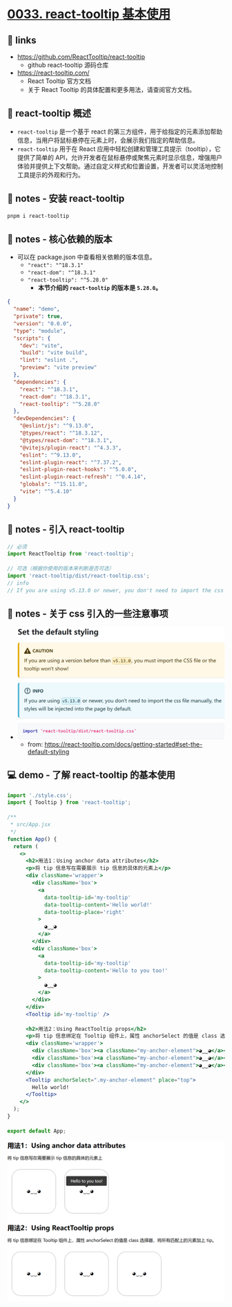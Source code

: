 # [0033. react-tooltip 基本使用](https://github.com/Tdahuyou/react/tree/main/0033.%20react-tooltip%20%E5%9F%BA%E6%9C%AC%E4%BD%BF%E7%94%A8)


## 🔗 links

- https://github.com/ReactTooltip/react-tooltip
  - github react-tooltip 源码仓库
- https://react-tooltip.com/
  - React Tooltip 官方文档
  - 关于 React Tooltip 的具体配置和更多用法，请查阅官方文档。

## 📒 react-tooltip 概述

-  `react-tooltip` 是一个基于 react 的第三方组件，用于给指定的元素添加帮助信息，当用户将鼠标悬停在元素上时，会展示我们指定的帮助信息。
-  `react-tooltip` 用于在 React 应用中轻松创建和管理工具提示（tooltip），它提供了简单的 API，允许开发者在鼠标悬停或聚焦元素时显示信息，增强用户体验并提供上下文帮助。通过自定义样式和位置设置，开发者可以灵活地控制工具提示的外观和行为。

## 📒 notes - 安装 react-tooltip

```bash
pnpm i react-tooltip
```

## 📒 notes - 核心依赖的版本

- 可以在 package.json 中查看相关依赖的版本信息。
  - `"react": "^18.3.1"`
  - `"react-dom": "^18.3.1"`
  - `"react-tooltip": "^5.28.0"`
    - **本节介绍的 `react-tooltip` 的版本是 `5.28.0`。**

```json
{
  "name": "demo",
  "private": true,
  "version": "0.0.0",
  "type": "module",
  "scripts": {
    "dev": "vite",
    "build": "vite build",
    "lint": "eslint .",
    "preview": "vite preview"
  },
  "dependencies": {
    "react": "^18.3.1",
    "react-dom": "^18.3.1",
    "react-tooltip": "^5.28.0"
  },
  "devDependencies": {
    "@eslint/js": "^9.13.0",
    "@types/react": "^18.3.12",
    "@types/react-dom": "^18.3.1",
    "@vitejs/plugin-react": "^4.3.3",
    "eslint": "^9.13.0",
    "eslint-plugin-react": "^7.37.2",
    "eslint-plugin-react-hooks": "^5.0.0",
    "eslint-plugin-react-refresh": "^0.4.14",
    "globals": "^15.11.0",
    "vite": "^5.4.10"
  }
}
```

## 📒 notes - 引入 react-tooltip

```jsx
// 必须
import ReactTooltip from 'react-tooltip';

// 可选（根据你使用的版本来判断是否可选）
import 'react-tooltip/dist/react-tooltip.css';
// info
// If you are using v5.13.0 or newer, you don't need to import the css file manually, the styles will be injected into the page by default.
```

## 📒 notes - 关于 css 引入的一些注意事项

- ![](md-imgs/2024-11-01-14-30-54.png)
  - from: https://react-tooltip.com/docs/getting-started#set-the-default-styling

## 💻 demo - 了解 react-tooltip 的基本使用

```jsx
import './style.css';
import { Tooltip } from 'react-tooltip';

/**
 * src/App.jsx
 */
function App() {
  return (
    <>
      <h2>用法1：Using anchor data attributes</h2>
      <p>将 tip 信息写在需要展示 tip 信息的具体的元素上</p>
      <div className='wrapper'>
        <div className='box'>
          <a
            data-tooltip-id='my-tooltip'
            data-tooltip-content='Hello world!'
            data-tooltip-place='right'
          >
            ◕‿‿◕
          </a>
        </div>
        <div className='box'>
          <a
            data-tooltip-id='my-tooltip'
            data-tooltip-content='Hello to you too!'
          >
            ◕‿‿◕
          </a>
        </div>
      </div>
      <Tooltip id='my-tooltip' />

      <h2>用法2：Using ReactTooltip props</h2>
      <p>将 tip 信息绑定在 Tooltip 组件上，属性 anchorSelect 的值是 class 选择器，将所有匹配上的元素加上 tip。</p>
      <div className='wrapper'>
        <div className='box'><a className="my-anchor-element">◕‿‿◕</a></div>
        <div className='box'><a className="my-anchor-element">◕‿‿◕</a></div>
        <div className='box'><a className="my-anchor-element">◕‿‿◕</a></div>
      </div>
      <Tooltip anchorSelect=".my-anchor-element" place="top">
        Hello world!
      </Tooltip>
    </>
  );
}

export default App;
```

![](md-imgs/2024-11-01-14-59-08.png)